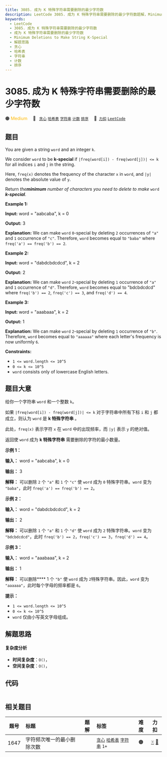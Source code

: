 ```yaml
---
title: 3085. 成为 K 特殊字符串需要删除的最少字符数
description: LeetCode 3085. 成为 K 特殊字符串需要删除的最少字符数题解，Minimum Deletions to Make String K-Special，包含解题思路、复杂度分析以及完整的 JavaScript 代码实现。
keywords:
  - LeetCode
  - 3085. 成为 K 特殊字符串需要删除的最少字符数
  - 成为 K 特殊字符串需要删除的最少字符数
  - Minimum Deletions to Make String K-Special
  - 解题思路
  - 贪心
  - 哈希表
  - 字符串
  - 计数
  - 排序
---
```


# 3085. 成为 K 特殊字符串需要删除的最少字符数

🟠 <font color=#ffb800>Medium</font>&emsp; 🔖&ensp; [`贪心`](/tag/greedy.md) [`哈希表`](/tag/hash-table.md) [`字符串`](/tag/string.md) [`计数`](/tag/counting.md) [`排序`](/tag/sorting.md)&emsp; 🔗&ensp;[`力扣`](https://leetcode.cn/problems/minimum-deletions-to-make-string-k-special) [`LeetCode`](https://leetcode.com/problems/minimum-deletions-to-make-string-k-special)

## 题目

You are given a string `word` and an integer `k`.

We consider `word` to be **k-special** if `|freq(word[i]) - freq(word[j])| <=
k` for all indices `i` and `j` in the string.

Here, `freq(x)` denotes the frequency of the character `x` in `word`, and
`|y|` denotes the absolute value of `y`.

Return _the**minimum** number of characters you need to delete to make_ `word`
**_k-special_**.



**Example 1:**

**Input:** word = "aabcaba", k = 0

**Output:** 3

**Explanation:** We can make `word` `0`-special by deleting `2` occurrences of
`"a"` and `1` occurrence of `"c"`. Therefore, `word` becomes equal to `"baba"`
where `freq('a') == freq('b') == 2`.

**Example 2:**

**Input:** word = "dabdcbdcdcd", k = 2

**Output:** 2

**Explanation:** We can make `word` `2`-special by deleting `1` occurrence of
`"a"` and `1` occurrence of `"d"`. Therefore, `word` becomes equal to
"bdcbdcdcd" where `freq('b') == 2`, `freq('c') == 3`, and `freq('d') == 4`.

**Example 3:**

**Input:** word = "aaabaaa", k = 2

**Output:** 1

**Explanation:** We can make `word` `2`-special by deleting `1` occurrence of
`"b"`. Therefore, `word` becomes equal to `"aaaaaa"` where each letter's
frequency is now uniformly `6`.



**Constraints:**

  * `1 <= word.length <= 10^5`
  * `0 <= k <= 10^5`
  * `word` consists only of lowercase English letters.


## 题目大意

给你一个字符串 `word` 和一个整数 `k`。

如果 `|freq(word[i]) - freq(word[j])| <= k` 对于字符串中所有下标 `i` 和 `j`  都成立，则认为 `word`
是 **k 特殊字符串** 。

此处，`freq(x)` 表示字符 `x` 在 `word` 中的出现频率，而 `|y|` 表示 `y` 的绝对值。

返回使 `word` 成为 **k 特殊字符串** 需要删除的字符的最小数量。



**示例 1：**

**输入：** word = "aabcaba", k = 0

**输出：** 3

**解释：** 可以删除 `2` 个 `"a"` 和 `1` 个 `"c"` 使 `word` 成为 `0` 特殊字符串。`word` 变为
`"baba"`，此时 `freq('a') == freq('b') == 2`。

**示例 2：**

**输入：** word = "dabdcbdcdcd", k = 2

**输出：** 2

**解释：** 可以删除 `1` 个 `"a"` 和 `1` 个 `"d"` 使 `word` 成为 `2` 特殊字符串。`word` 变为
`"bdcbdcdcd"`，此时 `freq('b') == 2`，`freq('c') == 3`，`freq('d') == 4`。

**示例 3：**

**输入：** word = "aaabaaa", k = 2

**输出：** 1

**解释：** 可以删除**** 1 个 `"b"` 使 `word` 成为 `2`特殊字符串。因此，`word` 变为
`"aaaaaa"`，此时每个字母的频率都是 `6`。



**提示：**

  * `1 <= word.length <= 10^5`
  * `0 <= k <= 10^5`
  * `word` 仅由小写英文字母组成。


## 解题思路

#### 复杂度分析

- **时间复杂度**：`O()`，
- **空间复杂度**：`O()`，

## 代码

```javascript

```

## 相关题目

<!-- prettier-ignore -->
| 题号 | 标题 | 题解 | 标签 | 难度 | 力扣 |
| :------: | :------ | :------: | :------ | :------: | :------: |
| 1647 | 字符频次唯一的最小删除次数 |  |  [`贪心`](/tag/greedy.md) [`哈希表`](/tag/hash-table.md) [`字符串`](/tag/string.md) `1+` | 🟠 | [🀄️](https://leetcode.cn/problems/minimum-deletions-to-make-character-frequencies-unique) [🔗](https://leetcode.com/problems/minimum-deletions-to-make-character-frequencies-unique) |